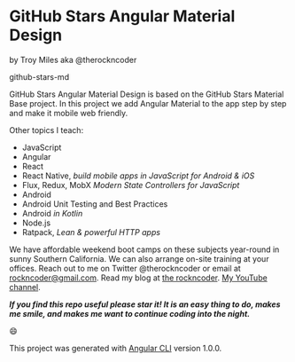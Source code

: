# GitHub Stars Angular Material Design 
by Troy Miles aka @therockncoder
 
github-stars-md

GitHub Stars Angular Material Design is based on the GitHub Stars Material Base project. In this project we add Angular Material to the app step by step and make it mobile web friendly.

Other topics I teach:
* JavaScript
* Angular
* React
* React Native, _build mobile apps in JavaScript for Android & iOS_
* Flux, Redux, MobX _Modern State Controllers for JavaScript_
* Android
* Android Unit Testing and Best Practices
* Android _in Kotlin_
* Node.js
* Ratpack, _Lean & powerful HTTP apps_

We have affordable weekend boot camps on these subjects year-round in sunny Southern California. We can also arrange on-site training at your offices. Reach out to me on Twitter @therockncoder or email at rockncoder@gmail.com. Read my blog at [the rockncoder](https://therockncoder.com). [My YouTube channel](https://www.youtube.com/rockncoder).

_**If you find this repo useful please star it! It is an easy thing to do, makes me smile, and makes me want to continue coding into the night.**_
 
:smile:



This project was generated with [Angular CLI](https://github.com/angular/angular-cli) version 1.0.0.

